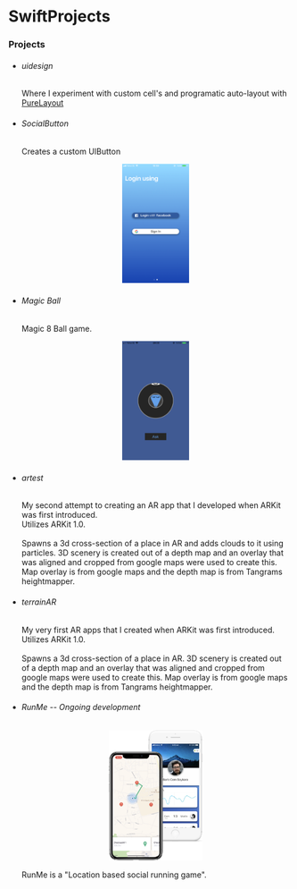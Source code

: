 # SwiftProjects

<h3>Projects</h3>
<ul>
<li><h6>uidesign</h3></li>
Where I experiment with custom cell's and programatic auto-layout with <a href = "https://github.com/PureLayout/PureLayout">PureLayout</a>
<li><h6>SocialButton</h3></li>
Creates a custom UIButton
<p align="center">
<img src="https://github.com/cembaykara/SocialButton/blob/master/screenshot.png?raw=true" width="25%" title="Screenshot">
</p>
<li><h6>Magic Ball</h3></li>
Magic 8 Ball game.
<p align="center">
<img src="https://github.com/cembaykara/MagicBall/blob/master/Screenshot.jpeg?raw=true" width="25%" title="Screenshot">
</p>
<li><h6>artest</h3></li>
My second attempt to creating an AR app that I developed when ARKit was first introduced.<br>
Utilizes ARKit 1.0.<br><br>
Spawns a 3d cross-section of a place in AR and adds clouds to it using particles. 3D scenery is created out of a depth map and an overlay that was aligned and cropped from google maps were used to create this.
Map overlay is from google maps and the depth map is from Tangrams heightmapper.

<li><h6>terrainAR</h3></li>
My very first AR apps that I created when ARKit was first introduced.
Utilizes ARKit 1.0.<br><br>
Spawns a 3d cross-section of a place in AR.
3D scenery is created out of a depth map and an overlay that was aligned and cropped from google maps were used to create this.
Map overlay is from google maps and the depth map is from Tangrams heightmapper.

<li><h6>RunMe -- Ongoing development</h3></li>
<p align="center">
<img src="https://github.com/cembaykara/SwiftProjects/blob/master/RunMe/Screenshot.png?raw=true" width="35%" title="Screenshot">
</p>

RunMe is a "Location based social running game".
</ul>